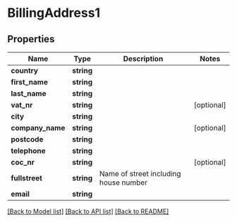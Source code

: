 # BillingAddress1

## Properties
Name | Type | Description | Notes
------------ | ------------- | ------------- | -------------
**country** | **string** |  | 
**first_name** | **string** |  | 
**last_name** | **string** |  | 
**vat_nr** | **string** |  | [optional] 
**city** | **string** |  | 
**company_name** | **string** |  | [optional] 
**postcode** | **string** |  | 
**telephone** | **string** |  | 
**coc_nr** | **string** |  | [optional] 
**fullstreet** | **string** | Name of street including house number | 
**email** | **string** |  | 

[[Back to Model list]](../README.md#documentation-for-models) [[Back to API list]](../README.md#documentation-for-api-endpoints) [[Back to README]](../README.md)


